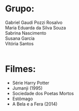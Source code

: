 <h1>Grupo:</h1>
Gabriel Gaudí Pozzi Rosalvo<br>
Maria Eduarda da Silva Souza<br>
Sabrina Nascimento<br>
Susana Garcia<br>
Vitória Santos<br>
<br>
<h1>Filmes:</h1>
<ul>
<li>Série Harry Potter</li>
<li>Jumanji (1995)</li>
<li>Sociedade dos Poetas Mortos</li>
<li>Estômago</li>
<li>A Bela e a Fera (2014)</li>
</ul>
